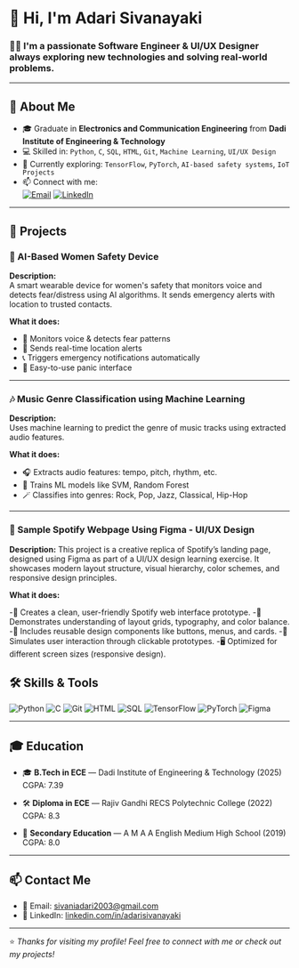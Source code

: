   # 👋 Hi, I'm Adari Sivanayaki

### 👩‍💻 I'm a passionate **Software Engineer** & **UI/UX Designer** always exploring new technologies and solving real-world problems.

---

## 🚀 About Me

- 🎓 Graduate in **Electronics and Communication Engineering** from **Dadi Institute of Engineering & Technology**
- 💻 Skilled in: `Python`, `C`, `SQL`, `HTML`, `Git`, `Machine Learning`, `UI/UX Design`
- 🌱 Currently exploring: `TensorFlow`, `PyTorch`, `AI-based safety systems`, `IoT Projects`
- 📫 Connect with me:  
  [![Email](https://img.shields.io/badge/Email-sivaniadari2003@gmail.com-red?style=flat-square&logo=gmail)](mailto:sivaniadari2003@gmail.com)
  [![LinkedIn](https://img.shields.io/badge/LinkedIn-Adari%20Sivanayaki-blue?style=flat-square&logo=linkedin)](https://linkedin.com/in/adarisivanayaki)

---

## 💼 Projects

### 🔐 AI-Based Women Safety Device

**Description:**  
A smart wearable device for women's safety that monitors voice and detects fear/distress using AI algorithms. It sends emergency alerts with location to trusted contacts.

**What it does:**
- 🎤 Monitors voice & detects fear patterns
- 📍 Sends real-time location alerts
- 📞 Triggers emergency notifications automatically
- 🔘 Easy-to-use panic interface

---

### 🎶 Music Genre Classification using Machine Learning

**Description:**  
Uses machine learning to predict the genre of music tracks using extracted audio features.

**What it does:**
- 🎧 Extracts audio features: tempo, pitch, rhythm, etc.
- 🧠 Trains ML models like SVM, Random Forest
- 🪄 Classifies into genres: Rock, Pop, Jazz, Classical, Hip-Hop

---

### 🎨 Sample Spotify Webpage Using Figma - UI/UX Design

**Description:**
This project is a creative replica of Spotify’s landing page, designed using Figma as part of a UI/UX design learning exercise. It showcases modern layout structure, visual hierarchy, color schemes, and responsive design principles.

**What it does:**

-📱 Creates a clean, user-friendly Spotify web interface prototype.
-🎨 Demonstrates understanding of layout grids, typography, and color balance.
-🧩 Includes reusable design components like buttons, menus, and cards.
-🔄 Simulates user interaction through clickable prototypes.
-🖥️ Optimized for different screen sizes (responsive design).


## 🛠️ Skills & Tools

![Python](https://img.shields.io/badge/-Python-3776AB?style=flat-square&logo=python&logoColor=white)
![C](https://img.shields.io/badge/-C-00599C?style=flat-square&logo=c&logoColor=white)
![Git](https://img.shields.io/badge/-Git-F05032?style=flat-square&logo=git&logoColor=white)
![HTML](https://img.shields.io/badge/-HTML5-E34F26?style=flat-square&logo=html5&logoColor=white)
![SQL](https://img.shields.io/badge/-SQL-4479A1?style=flat-square&logo=mysql&logoColor=white)
![TensorFlow](https://img.shields.io/badge/-TensorFlow-FF6F00?style=flat-square&logo=tensorflow&logoColor=white)
![PyTorch](https://img.shields.io/badge/-PyTorch-EE4C2C?style=flat-square&logo=pytorch&logoColor=white)
![Figma](https://img.shields.io/badge/-Figma-F24E1E?style=flat-square&logo=figma&logoColor=white)

---

## 🎓 Education

- 🎓 **B.Tech in ECE** — Dadi Institute of Engineering & Technology (2025)  
  CGPA: 7.39

- 🛠️ **Diploma in ECE** — Rajiv Gandhi RECS Polytechnic College (2022)  
  CGPA: 8.3

- 📘 **Secondary Education** — A M A A English Medium High School (2019)  
  CGPA: 8.0

---

## 📫 Contact Me

- 📧 Email: sivaniadari2003@gmail.com  
- 💼 LinkedIn: [linkedin.com/in/adarisivanayaki](https://linkedin.com/in/adarisivanayaki)

---

⭐ *Thanks for visiting my profile! Feel free to connect with me or check out my projects!*
